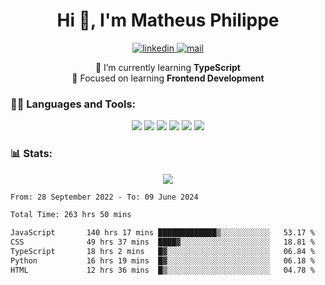 
<h1 align="center">Hi 👋, I'm Matheus Philippe</h1>
<p align="center">
  <a href="https://www.linkedin.com/in/matheusphilippe-" target="_blank" rel="noopener noreferrer">
    <img alt="linkedin" src="https://img.shields.io/static/v1?label=&message=Linkedin&color=blue&logo=linkedin&style=for-the-badge" /> </a>
 
  <a href="mailto:matheus.philippe2002@gmail.com">
    <img alt="mail" src="https://img.shields.io/badge/Gmail-D14836?style=for-the-badge&logo=gmail&logoColor=white" /> </a>
 <div align='center'>
  🌱 I’m currently learning <strong>TypeScript</strong><br>
  📖 Focused on learning <strong>Frontend Development</strong>
</div>

   
</p>



<h3 align="left">🧑‍💻 Languages and Tools:</h3>

<p align="center">
  <img src="https://img.shields.io/badge/HTML5-E34F26?style=for-the-badge&logo=html5&logoColor=white" />
  <img src="https://img.shields.io/badge/CSS3-1572B6?style=for-the-badge&logo=css3&logoColor=white" />
  <img src="https://img.shields.io/badge/JavaScript-323330?style=for-the-badge&logo=javascript&logoColor=F7DF1E" /> 
  <img src="https://img.shields.io/badge/Git-F05032?style=for-the-badge&logo=git&logoColor=white" />
  <img src="https://img.shields.io/badge/Linux-FCC624?style=for-the-badge&logo=linux&logoColor=black" />
  <img src="https://img.shields.io/badge/VSCode-0078D4?style=for-the-badge&logo=visual%20studio%20code&logoColor=white" />
  
</p>

<h3 align="left"> 📊 Stats: </h3>

<p align="center">
  <img src="https://github-readme-stats.vercel.app/api/top-langs?username=mph7&show_icons=true&theme=tokyonight&hide_border=true&locale=en&langs_count=6&layout=compact" /> 



<!--START_SECTION:waka-->

```txt
From: 28 September 2022 - To: 09 June 2024

Total Time: 263 hrs 50 mins

JavaScript       140 hrs 17 mins █████████████▒░░░░░░░░░░░   53.17 %
CSS              49 hrs 37 mins  ████▓░░░░░░░░░░░░░░░░░░░░   18.81 %
TypeScript       18 hrs 2 mins   █▓░░░░░░░░░░░░░░░░░░░░░░░   06.84 %
Python           16 hrs 19 mins  █▓░░░░░░░░░░░░░░░░░░░░░░░   06.18 %
HTML             12 hrs 36 mins  █▒░░░░░░░░░░░░░░░░░░░░░░░   04.78 %
```

<!--END_SECTION:waka-->
</p>


